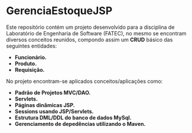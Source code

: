 # GerenciaEstoqueJSP

Este repositório contém um projeto desenvolvido para a disciplina de Laboratório de Engenharia de Software (FATEC), no mesmo se encontram diversos conceitos reunidos, compondo assim um <b>CRUD</b> básico das seguintes entidades:

<b>
    <ul>
        <li>Funcionário.</li>
        <li>Produto.</li>
        <li>Requisição.</li>
        </ul>
</b>

No projeto encontram-se aplicados conceitos/aplicações como:

<ul>
    <li><b>Padrão de Projetos MVC/DAO.</b></li>
    <li><b>Servlets.</b></li>
    <li><b>Páginas dinâmicas JSP.</b></li>
    <li><b>Sessions usando JSP/Servlets.</b></li>
    <li><b>Estrutura DML/DDL do banco de dados MySql.</b></li>
    <li><b>Gerenciamento de depedências utilizando o Maven.</b></li>
</ul>

